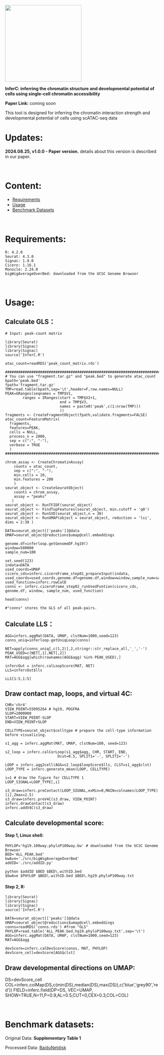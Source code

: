 <img src="https://fzhang.bioinfo-lab.com/img/INFERC_LOGO.png" width="250">

**InferC: inferring the chromatin structure and developmental potential of cells using single-cell chromatin accessibility**

**Paper Link:** coming soon

This tool is designed for inferring the chromatin interaction strength and developmental potential of cells using scATAC-seq data

# Updates:

**2024.08.25, v1.0.0 - Paper version.** details about this version is described in our paper.

</br>


# Content:

* [Requirements](#requirements)
* [Usage](#usage)
* [Benchmark Datasets](#benchmark-datasets)

</br>

# Requirements:

    R: 4.2.0
    Seurat: 4.3.0
    Signac: 1.9.0
    Cicero: 1.16.1
    Monocle: 2.24.0
    bigWigAverageOverBed: downloaded from the UCSC Genome Browser
    
</br>
    
# Usage:

## Calculate GLS：

    # Input: peak-count matrix

    library(Seurat)
    library(Signac)
    library(Signac)
    source('InferC.R')
    
    atac_count=readRDS('peak_count_matrix.rds')
    
    ########################################################################
    # You can use "fragment.tar.gz" and "peak.bed" to generate atac_count
    bpath='peak.bed'
    fpath='fragment.tar.gz'
    TMP=read.table(bpath,sep='\t',header=F,row.names=NULL)
    PEAK=GRanges(seqnames = TMP$V1,
            ranges = IRanges(start = TMP$V2+1,
                             end = TMP$V3,
                             names = paste0('peak',c(1:nrow(TMP)))
                             ))
    fragments <- CreateFragmentObject(fpath,validate.fragments=FALSE)  
    atac_count=FeatureMatrix(
      fragments,
      features=PEAK,
      cells = NULL,
      process_n = 2000,
      sep = c(":", "-"),
      verbose = TRUE
      )     
    ########################################################################
    
    chrom_assay <- CreateChromatinAssay(
        counts = atac_count,
        sep = c(":", "-"),
        min.cells = 10,
        min.features = 200
        )
    seurat_object <- CreateSeuratObject(
        counts = chrom_assay,
        assay = "peaks"
       )
    seurat_object <- RunTFIDF(seurat_object) 
    seurat_object <- FindTopFeatures(seurat_object, min.cutoff = 'q0')
    seurat_object <- RunSVD(seurat_object,n = 30)
    seurat_object <- RunUMAP(object = seurat_object, reduction = 'lsi', dims = 2:30 )

    DATA=seurat_object[['peaks']]@data
    UMAP=seurat_object@reductions$umap@cell.embeddings

    genome.df=inferloop.getGenomeDF.hg19()
    window=500000
    sample_num=100

    set.seed(123)
    indata=DATA
    used_coords=UMAP
    cicero_cds=inferc.ciceroFrame_step01_prepareInput(indata, used_coords=used_coords,genome.df=genome.df,window=window,sample_num=sample_num)
    used_function=inferc.rowCalD
    conns <- inferc.ciceroFrame_step02_runUsedFuntion(cicero_cds, genome.df, window, sample_num, used_function)
    
    head(conns)
    
    #"conns" stores the GLS of all peak-pairs.

## Calculate LLS：   

    AGG=inferc.aggMat(DATA, UMAP, clstNum=1000,seed=123)
    conns_uniq=inferloop.getUniqLoop(conns)
    
    NET=apply(conns_uniq[,c(1,2)],2,stringr::str_replace_all,'_','-')
    PEAK_USED=c(NET[,1],NET[,2])
    MAT=AGG$agg[which(rownames(AGG$agg) %in% PEAK_USED),]

    infercOut = inferc.calLoopScore(MAT, NET)
    LLS=infercOut$lls

    LLS[1:5,1:5]
    
## Draw contact map, loops, and virtual 4C:
    
    CHR='chr4'
    VIEW_POINT=55095264 # hg19, PDGFRA
    SLOP=2000000
    START=VIEW_POINT-SLOP
    END=VIEW_POINT+SLOP
    
    CELLTYPE=seurat_object$celltype # prepare the cell-type information before visualizing.
    
    s1_agg = inferc.aggMat(MAT, UMAP, clstNum=100, seed=123)

    s2_loop = inferc.calCorLoop(s1_agg$agg, CHR, START, END,
                            Dcut=0.5, SPLIT1='-', SPLIT2='-')

    LOOP = inferc.agg2cell(AGG=s2_loop$loopScore$lls, CLST=s1_agg$clst)
    LOOP_TYPE = inferc.generate_mean(LOOP, CELLTYPE)

    i=1 # draw the figure for CELLTYPE 1
    LOOP_SIGNAL=LOOP_TYPE[,i]
    
    s3_draw=inferc.preContact(LOOP_SIGNAL,exMin=0,MAIN=colnames(LOOP_TYPE)[i],Zmax=2.5)
    s3_draw=inferc.preV4C(s3_draw, VIEW_POINT)
    inferc.drawContact(s3_draw)
    inferc.addV4C(s3_draw)

## Calculate developmental score:

#### Step 1, Linux shell:
    
    PHYLOP='hg19.100way.phyloP100way.bw' # downloaded from the UCSC Genome Browser
    BED='ALL_PEAK.bed'
    bwAve='./src/bigWigAverageOverBed'
    addID='./src/addID.py'
   
    python $addID $BED $BED\.withID.bed
    $bwAve $PHYLOP $BED\.withID.bed $BED\.hg19.phyloP100way.txt

#### Step 2, R:

    library(Seurat)
    library(Signac)
    library(Signac)
    source('InferC.R')
    
    DATA=seurat_object[['peaks']]@data
    UMAP=seurat_object@reductions$umap@cell.embeddings
    conns=readRDS('conns.rds') #from "GLS"
    PHYLOP=read.table('ALL_PEAK.bed.hg19.phyloP100way.txt',sep='\t')
    AGG=inferc.aggMat(DATA, UMAP, clstNum=1000,seed=123)
    MAT=AGG$agg
    
    devScore=inferc.calDevScore(conns, MAT, PHYLOP)
    devScore_cell=devScore[AGG$clst]
    

## Draw developmental directions on UMAP:

   DS=devScore_cell
   COL=inferc.colMap(DS,c(min(DS),median(DS),max(DS)),c('blue','grey90','red'))
   FIELD=inferc.field(DP=DS, VEC=UMAP, SHOW=TRUE,N=11,P=0.9,AL=0.5,CUT=0,CEX=0.3,COL=COL)

</br>

# Benchmark datasets:

Original Data: **Supplementary Table 1**

Processed Data: [BaiduNetdisk](https://pan.baidu.com/s/11o2fzAkUmNuIKMg0sk8KYg?pwd=34q2)

</br>

